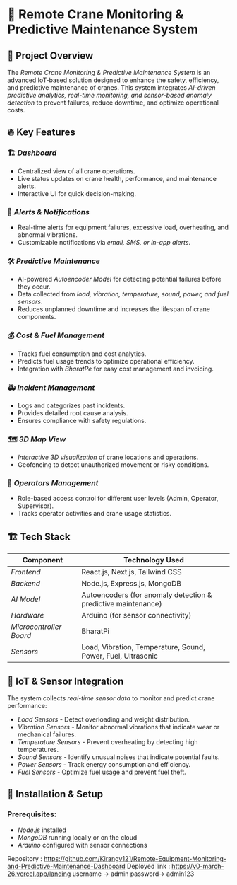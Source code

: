 # 🚀 Remote Crane Monitoring & Predictive Maintenance System

## 📌 Project Overview
The *Remote Crane Monitoring & Predictive Maintenance System* is an advanced IoT-based solution designed to enhance the safety, efficiency, and predictive maintenance of cranes. This system integrates *AI-driven predictive analytics, real-time monitoring, and sensor-based anomaly detection* to prevent failures, reduce downtime, and optimize operational costs.

## 🔥 Key Features
### 🏗 *Dashboard*
- Centralized view of all crane operations.
- Live status updates on crane health, performance, and maintenance alerts.
- Interactive UI for quick decision-making.

### 🚨 *Alerts & Notifications*
- Real-time alerts for equipment failures, excessive load, overheating, and abnormal vibrations.
- Customizable notifications via *email, SMS, or in-app alerts*.

### 🛠 *Predictive Maintenance*
- AI-powered *Autoencoder Model* for detecting potential failures before they occur.
- Data collected from *load, vibration, temperature, sound, power, and fuel sensors*.
- Reduces unplanned downtime and increases the lifespan of crane components.

### 💰 *Cost & Fuel Management*
- Tracks fuel consumption and cost analytics.
- Predicts fuel usage trends to optimize operational efficiency.
- Integration with *BharatPe* for easy cost management and invoicing.

### 🚑 *Incident Management*
- Logs and categorizes past incidents.
- Provides detailed root cause analysis.
- Ensures compliance with safety regulations.

### 🗺 *3D Map View*
- *Interactive 3D visualization* of crane locations and operations.
- Geofencing to detect unauthorized movement or risky conditions.

### 👷 *Operators Management*
- Role-based access control for different user levels (Admin, Operator, Supervisor).
- Tracks operator activities and crane usage statistics.

## 🏗 Tech Stack
| Component      | Technology Used |
|---------------|----------------|
| *Frontend*  | React.js, Next.js, Tailwind CSS |
| *Backend*   | Node.js, Express.js, MongoDB |
| *AI Model*  | Autoencoders (for anomaly detection & predictive maintenance) |
| *Hardware*  | Arduino (for sensor connectivity) |
| *Microcontroller Board*   | BharatPi  |
| *Sensors*   | Load, Vibration, Temperature, Sound, Power, Fuel, Ultrasonic |

## 📡 IoT & Sensor Integration
The system collects *real-time sensor data* to monitor and predict crane performance:
- *Load Sensors* - Detect overloading and weight distribution.
- *Vibration Sensors* - Monitor abnormal vibrations that indicate wear or mechanical failures.
- *Temperature Sensors* - Prevent overheating by detecting high temperatures.
- *Sound Sensors* - Identify unusual noises that indicate potential faults.
- *Power Sensors* - Track energy consumption and efficiency.
- *Fuel Sensors* - Optimize fuel usage and prevent fuel theft.

## 🚀 Installation & Setup
### Prerequisites:
- *Node.js* installed
- *MongoDB* running locally or on the cloud
- *Arduino* configured with sensor connections


 Repository   :  https://github.com/Kirangv121/Remote-Equipment-Monitoring-and-Predictive-Maintenance-Dashboard
 Deployed link : https://v0-march-26.vercel.app/landing
                  username -> admin
                  password->  admin123
   
 
